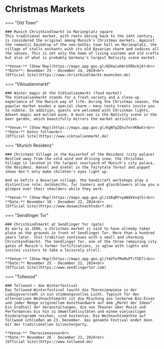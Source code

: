 # Christmas Markets

<div class="result" markdown>

=== "Old Town"

    ### Munich Christkindlmarkt in Marienplatz square
    This traditional market, with roots dating back to the 14th century, is considered the original among Munich's Christmas markets. Against the romantic backdrop of the neo-Gothic town hall on Marienplatz, the village of stalls enchants with its old Bavarian charm and seduces all the senses. This is not only the home of living customs and old crafts but also of what is probably Germany's largest Nativity scene market.
    
    **Venue:** [Show Map](https://maps.app.goo.gl/6DXwivKArU5RbcKj6)<br>
    **Date**: November 25 - December 24, 2024<br>
    [Official Site](https://www.christkindlmarkt-muenchen.de)

=== "Viktualienmarkt"

    ### Winter magic at the Viktualienmarkt (food market)
    The Viktualienmarkt stands for a fresh variety and a close-up experience of the Munich way of life. During the Christmas season, the popular market exudes a special charm – many tasty treats invite you to nibble. In addition, guests are welcomed with Christmas lights, Advent magic and mulled wine. A must-see is the Nativity scene in the beer garden, which beautifully mirrors the market activities.

    **Venue:** [Show Map](https://maps.app.goo.gl/KgNfpZQto7nrVKNw5)<br>
    **Date:** Dates follow<br>
    [Official Site](https://www.viktualienmarkt.de)

=== "Munich Residenz"

    ### Christmas Village in the Kaiserhof of the Residenz (city palace)
    Nestled away from the cold wind and driving snow, the Christmas Village is located in the largest courtyard of Munich's city palace, the Residenz. Hansel and Gretel in the fairytale forest and puppet shows don't only make children's eyes light up.

    And as befits a Bavarian village, the handicraft workshops play a distinctive role: Goldsmiths, fur tanners and glassblowers allow you a glimpse over their shoulders while they work.

    **Venue:** [Show Map](https://maps.app.goo.gl/zS6qRYvymWdVknqt5)<br>
    **Date:** November 18 - December 22, 2024<br>
    [Official Site](https://www.dasweihnachtsdorf.de)

=== "Sendlinger Tor"

    ### Christkindlmarkt at Sendlinger Tor (gate)
    As early as 1886, a Christmas market is said to have already taken place on the grounds in front of Sendlinger Tor. More than a hundred years later, this tradition continues with a small and charming Christkindlmarkt. The Sendlinger Tor, one of the three remaining city gates of Munich's former fortifications, is aglow with lights and invites visitors to take a leisurely stroll.

    **Venue:** [Show Map](https://maps.app.goo.gl/Y4VTnfMxMxPTrTXE7)<br>
    **Date:** November 25 - December 22, 2024<br>
    [Official Site](https://www.sendlingertor.com)


=== "Tollwood"

    ### Tollwood – das Winterfestival
    Das Tollwood-Winterfestival taucht die Theresienwiese in der Ludwigsvorstadt in ein stimmungsvolles Licht. Typisch für den alternativen Weihnachtsmarkt ist die Mischung aus leckerem Bio-Essen und jeder Menge originellem Kunsthandwerk auf dem „Markt der Ideen“. Ein Großteil der Veranstaltungen, die von Theater über Musik und Performances bis hin zu Umweltaktivitäten und einem vielseitigen Kinderprogramm reichen, sind kostenlos. Die Weihnachtsmärkte auf Tollwood schließen am 23. Dezember. Das gesamte Festival endet dann mit der traditionellen Silvesterparty.

    **Venue:** Theresienwiese<br>
    **Date:** November 26 - December 23, 2024<br>
    [Official Site](https://www.tollwood.de)    

</div>